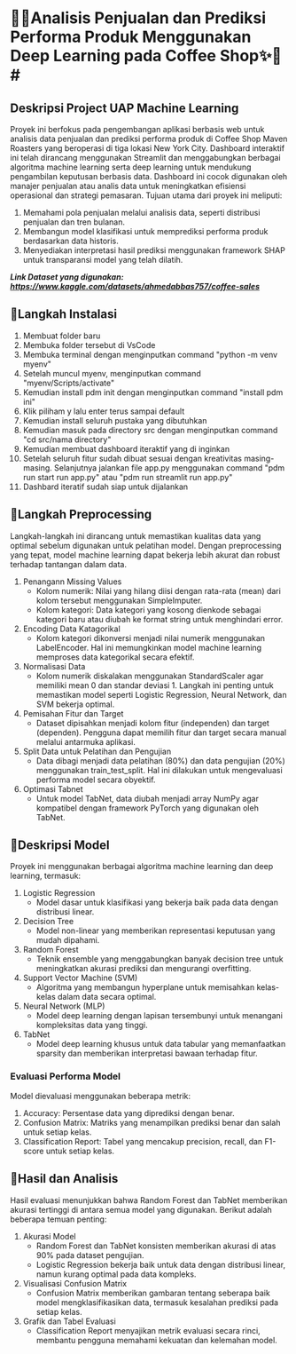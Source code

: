 # 🎁✨Analisis Penjualan dan Prediksi Performa Produk Menggunakan Deep Learning pada Coffee Shop✨🎁#

## Deskripsi Project UAP Machine Learning
Proyek ini berfokus pada pengembangan aplikasi berbasis web untuk analisis data penjualan dan prediksi performa produk di Coffee Shop Maven Roasters yang beroperasi di tiga lokasi New York City. Dashboard interaktif ini telah dirancang menggunakan Streamlit dan menggabungkan berbagai algoritma machine learning serta deep learning untuk mendukung pengambilan keputusan berbasis data. Dashboard ini cocok digunakan oleh manajer penjualan atau analis data untuk meningkatkan efisiensi operasional dan strategi pemasaran. Tujuan utama dari proyek ini meliputi:
1. Memahami pola penjualan melalui analisis data, seperti distribusi penjualan dan tren bulanan.
2. Membangun model klasifikasi untuk memprediksi performa produk berdasarkan data historis.
3. Menyediakan interpretasi hasil prediksi menggunakan framework SHAP untuk transparansi model yang telah dilatih.

***Link Dataset yang digunakan: https://www.kaggle.com/datasets/ahmedabbas757/coffee-sales***

## 🔸Langkah Instalasi
1. Membuat folder baru
2. Membuka folder tersebut di VsCode
3. Membuka terminal dengan menginputkan command "python -m venv myenv"
4. Setelah muncul myenv, menginputkan command "myenv/Scripts/activate"
5. Kemudian install pdm init dengan menginputkan command "install pdm ini"
6. Klik piliham y lalu enter terus sampai default
7. Kemudian install seluruh pustaka yang dibutuhkan
8. Kemudian masuk pada directory src dengan menginputkan command "cd src/nama directory"
9. Kemudian membuat dashboard iteraktif yang di inginkan
10. Setelah seluruh fitur sudah dibuat sesuai dengan kreativitas masing-masing. Selanjutnya jalankan file app.py menggunakan command "pdm run start run app.py" atau "pdm run streamlit run app.py"
11. Dashbard iteratif sudah siap untuk dijalankan

## 🔸Langkah Preprocessing
Langkah-langkah ini dirancang untuk memastikan kualitas data yang optimal sebelum digunakan untuk pelatihan model. Dengan preprocessing yang tepat, model machine learning dapat bekerja lebih akurat dan robust terhadap tantangan dalam data.
1. Penangann Missing Values
   - Kolom numerik: Nilai yang hilang diisi dengan rata-rata (mean) dari kolom tersebut menggunakan SimpleImputer.
   - Kolom kategori: Data kategori yang kosong dienkode sebagai kategori baru atau diubah ke format string untuk menghindari error.
2. Encoding Data Katagorikal
   - Kolom kategori dikonversi menjadi nilai numerik menggunakan LabelEncoder. Hal ini memungkinkan model machine learning memproses data kategorikal secara efektif.
4. Normalisasi Data
   - Kolom numerik diskalakan menggunakan StandardScaler agar memiliki mean 0 dan standar deviasi 1. Langkah ini penting untuk memastikan model seperti Logistic Regression, Neural Network, dan SVM bekerja optimal.
5. Pemisahan Fitur dan Target
   - Dataset dipisahkan menjadi kolom fitur (independen) dan target (dependen). Pengguna dapat memilih fitur dan target secara manual melalui antarmuka aplikasi.
6. Split Data untuk Pelatihan dan Pengujian
   - Data dibagi menjadi data pelatihan (80%) dan data pengujian (20%) menggunakan train_test_split. Hal ini dilakukan untuk mengevaluasi performa model secara obyektif.
7. Optimasi Tabnet
   - Untuk model TabNet, data diubah menjadi array NumPy agar kompatibel dengan framework PyTorch yang digunakan oleh TabNet.
  
## 🔸Deskripsi Model
Proyek ini menggunakan berbagai algoritma machine learning dan deep learning, termasuk:
1. Logistic Regression
   - Model dasar untuk klasifikasi yang bekerja baik pada data dengan distribusi linear.
2. Decision Tree
   - Model non-linear yang memberikan representasi keputusan yang mudah dipahami.
3. Random Forest
   - Teknik ensemble yang menggabungkan banyak decision tree untuk meningkatkan akurasi prediksi dan mengurangi overfitting.
4. Support Vector Machine (SVM)
   - Algoritma yang membangun hyperplane untuk memisahkan kelas-kelas dalam data secara optimal.
5. Neural Network (MLP)
   - Model deep learning dengan lapisan tersembunyi untuk menangani kompleksitas data yang tinggi.
6. TabNet
   - Model deep learning khusus untuk data tabular yang memanfaatkan sparsity dan memberikan interpretasi bawaan terhadap fitur.

### Evaluasi Performa Model
Model dievaluasi menggunakan beberapa metrik:
1. Accuracy: Persentase data yang diprediksi dengan benar.
2. Confusion Matrix: Matriks yang menampilkan prediksi benar dan salah untuk setiap kelas.
3. Classification Report: Tabel yang mencakup precision, recall, dan F1-score untuk setiap kelas.

## 🔸Hasil dan Analisis
Hasil evaluasi menunjukkan bahwa Random Forest dan TabNet memberikan akurasi tertinggi di antara semua model yang digunakan. Berikut adalah beberapa temuan penting:
1. Akurasi Model
   - Random Forest dan TabNet konsisten memberikan akurasi di atas 90% pada dataset pengujian.
   - Logistic Regression bekerja baik untuk data dengan distribusi linear, namun kurang optimal pada data kompleks.
2. Visualisasi Confusion Matrix
   - Confusion Matrix memberikan gambaran tentang seberapa baik model mengklasifikasikan data, termasuk kesalahan prediksi pada setiap kelas.
3. Grafik dan Tabel Evaluasi
   - Classification Report menyajikan metrik evaluasi secara rinci, membantu pengguna memahami kekuatan dan kelemahan model.
